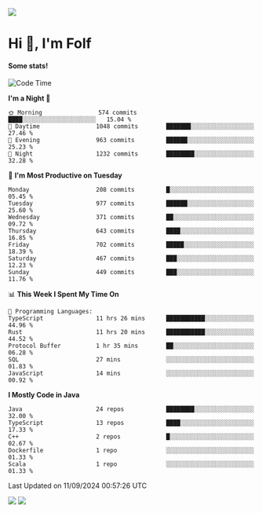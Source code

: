 <img src="https://komarev.com/ghpvc/?username=itsfolf"/>
<h1>Hi 👋, I'm Folf</h1>


#### Some stats!
<!--START_SECTION:waka-->
![Code Time](http://img.shields.io/badge/Code%20Time-2%2C326%20hrs%2045%20mins-blue)

**I'm a Night 🦉** 

```text
🌞 Morning                574 commits         ████░░░░░░░░░░░░░░░░░░░░░   15.04 % 
🌆 Daytime                1048 commits        ███████░░░░░░░░░░░░░░░░░░   27.46 % 
🌃 Evening                963 commits         ██████░░░░░░░░░░░░░░░░░░░   25.23 % 
🌙 Night                  1232 commits        ████████░░░░░░░░░░░░░░░░░   32.28 % 
```
📅 **I'm Most Productive on Tuesday** 

```text
Monday                   208 commits         █░░░░░░░░░░░░░░░░░░░░░░░░   05.45 % 
Tuesday                  977 commits         ██████░░░░░░░░░░░░░░░░░░░   25.60 % 
Wednesday                371 commits         ██░░░░░░░░░░░░░░░░░░░░░░░   09.72 % 
Thursday                 643 commits         ████░░░░░░░░░░░░░░░░░░░░░   16.85 % 
Friday                   702 commits         █████░░░░░░░░░░░░░░░░░░░░   18.39 % 
Saturday                 467 commits         ███░░░░░░░░░░░░░░░░░░░░░░   12.23 % 
Sunday                   449 commits         ███░░░░░░░░░░░░░░░░░░░░░░   11.76 % 
```


📊 **This Week I Spent My Time On** 

```text
💬 Programming Languages: 
TypeScript               11 hrs 26 mins      ███████████░░░░░░░░░░░░░░   44.96 % 
Rust                     11 hrs 20 mins      ███████████░░░░░░░░░░░░░░   44.52 % 
Protocol Buffer          1 hr 35 mins        ██░░░░░░░░░░░░░░░░░░░░░░░   06.28 % 
SQL                      27 mins             ░░░░░░░░░░░░░░░░░░░░░░░░░   01.83 % 
JavaScript               14 mins             ░░░░░░░░░░░░░░░░░░░░░░░░░   00.92 % 
```

**I Mostly Code in Java** 

```text
Java                     24 repos            ████████░░░░░░░░░░░░░░░░░   32.00 % 
TypeScript               13 repos            ████░░░░░░░░░░░░░░░░░░░░░   17.33 % 
C++                      2 repos             █░░░░░░░░░░░░░░░░░░░░░░░░   02.67 % 
Dockerfile               1 repo              ░░░░░░░░░░░░░░░░░░░░░░░░░   01.33 % 
Scala                    1 repo              ░░░░░░░░░░░░░░░░░░░░░░░░░   01.33 % 
```




 Last Updated on 11/09/2024 00:57:26 UTC
<!--END_SECTION:waka-->
<a src="https://discord.com/users/1090088995976925305"><img src="https://lanyard-profile-readme.vercel.app/api/1090088995976925305"/></a></td> 
<img src="https://hit.yhype.me/github/profile?user_id=9268058"/>
